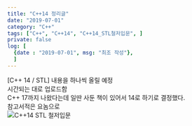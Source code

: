 ```yaml
---
title: "C++14 정리글"
date: "2019-07-01"
category: "C++"
tags: ["C++", "C++14", "C++14_STL철저입문", ]
private: false
log: [
  {date : "2019-07-01", msg: "최조 작성"},
  ]
---
```


[C++ 14 / STL] 내용을 하나씩 올릴 예정  
시간되는 대로 업로드함  
C++ 17까지 나왔다는데 일딴 사둔 책이 있어서 14로 하기로 결정했다.  
참고서적은 요놈으로  
![C++14 STL 철저입문](http://image.aladin.co.kr/product/9799/74/letslook/S262535853_f.jpg)
